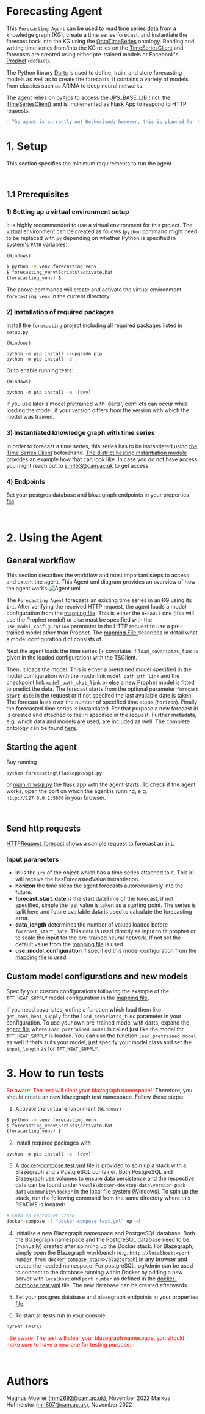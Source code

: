 # Forecasting Agent

This `Forecasting Agent` can be used to read time series data from a knowledge graph (KG), create a time series forecast, and instantiate the forecast back into the KG using the [OntoTimeSeries] ontology. Reading and writing time series from/into the KG relies on the [TimeSeriesClient] and forecasts are created using either pre-trained models or Facebook's [Prophet] (default). 

The Python library [Darts] is used to define, train, and store forecasting models as well as to create the forecasts. It contains a variety of models, from classics such as ARIMA to deep neural networks. 

The agent relies on [py4jps] to access the [JPS_BASE_LIB] (incl. the [TimeSeriesClient]) and is implemented as Flask App to respond to HTTP requests.

```diff
- The agent is currently not Dockerised; however, this is planned for the near future.
```

# 1. Setup

This section specifies the minimum requirements to run the agent. 

&nbsp;
## 1.1 Prerequisites


### **1) Setting up a virtual environment setup**

It is highly recommended to use a virtual environment for this project. The virtual environment can be created as follows (`python` command might need to be replaced with `py` depending on whether Python is specified in system's `PATH` variables):

`(Windows)`
```cmd
$ python -m venv forecasting_venv
$ forecasting_venv\Scripts\activate.bat
(forecasting_venv) $
```
The above commands will create and activate the virtual environment `forecasting_venv` in the current directory.

### **2) Installation of required packages**

Install the `forecasting` project including all required packages listed in `setup.py`:

`(Windows)`
```
python -m pip install --upgrade pip  
python -m pip install -e . 

```
Or  to enable running tests:

`(Windows)`
```
python -m pip install -e .[dev]
```
If you use later a model pretrained with 'darts', conflicts can occur while loading the model, if your version differs from the version with which the model was trained.

### **3) Instantiated knowledge graph with time series**

In order to forecast a time series, this series has to be instantiated using  [the Time Series Client](https://github.com/cambridge-cares/TheWorldAvatar/tree/main/JPS_BASE_LIB/src/main/java/uk/ac/cam/cares/jps/base/timeseries) beforehand. 
[The district heating instantiation module](https://github.com/cambridge-cares/pirmasens) provides an example how that can look like. In case you do not have access you might reach out to sm453@cam.ac.uk to get access.

### **4) Endpoints**

Set your postgres database and blazegraph endpoints in your properties [file](./resources/timeseries.properties). 


&nbsp;
# 2. Using the Agent
## General workflow



This section describes the workflow and most important steps to access and extent the agent.
This Agent uml diagram provides an overview of how the agent works:![Agent uml](https://lucid.app/publicSegments/view/2f775ad5-4445-4036-8965-0021df53f6d9/image.png) 

The `Forecasting Agent` forecasts an existing time series in an KG using its `iri`.
After verifying the received HTTP request, the agent loads a model configuration from the [mapping file]. This is either the `DEFAULT` one (this will use the Prophet model) or else must be specified with the `use_model_configuration` parameter in the HTTP request to use a pre-trained model other than Prophet. The [mapping File ] describes in detail what a model configuration dict consists of. 

Next the agent loads the time series (+ covariates if `load_covariates_func` is given in the loaded configuration) with the TSClient. 

Then, it loads the model. This is either a pretrained model specified in the model configuration with the model link `model_path_pth_link` and the checkpoint link `model_path_ckpt_link` or else a new Prophet model is fitted to predict the data. The forecast starts from the optional parameter `forecast start date` in the request or if not specifed the last available date is taken. The forecast lasts over the number of specified time steps (`horizon`).
Finally the forecasted time series is instantiated. For that purpose a new forecast iri is created and attached to the iri specified in the request. Further metadata, e.g. which data and models are used, are included as well. The complete ontology can be found [here](https://github.com/cambridge-cares/TheWorldAvatar/blob/main/JPS_Ontology/ontology/ontotimeseries/OntoTimeSeries.owl).

## Starting the agent
Buy running  
```
python forecasting\flaskapp\wsgi.py
```
or [main in wsgi.py](./forecasting/flaskapp/wsgi.py) the flask app with the agent starts. To check if the agent works, open the port on which the agent is running, e.g. `http://127.0.0.1:5000` in your browser. 


&nbsp;
## Send http requests
[HTTPRequest_forecast](./resources/HTTP_request_forecast.http) shows a sample request to forecast an `iri`. 

### Input parameters
- **iri** is the `iri` of the object which has a time series attached to it. This iri will receive the hasForecastedValue instantiation.
- **horizon** the time steps the agent forecasts autorecursively into the future.
- **forecast_start_date** is the start dateTime of the forecast, if not specified, simple the last value is taken as a starting point. The series is split here and future available data is used to calculate the forecasting error.
- **data_length** determines the number of values loaded before `forecast_start_date`. This data is used directly as input to fit prophet or to scale the input for the pre-trained neural network.
If not set the default value from the [mapping file] is used.
- **use_model_configuration** if specified this model configuration from the [mapping file] is used.  


## Custom model configurations and new models
Specify your custom configurations following the example of the `TFT_HEAT_SUPPLY` model configuration in the [mapping file]. 

If you need covariates, define a function which load them like `get_covs_heat_supply` for the `load_covariates_func` parameter in your configuration. To use your own pre-trained model with darts, expand the [agent file] where `load_pretrained_model` is called just like the model for `TFT_HEAT_SUPPLY` is loaded. You can use the function `load_pretrained_model` as well if thats suits your model, just specify your model class and set the `input_length` as for `TFT_HEAT_SUPPLY`. 


# 3. How to run tests
 <span style="color:red"> Be aware: The test will clear your blazegraph namespace!! </span> Therefore, you should create an new blazegraph test namespace. Follow those steps:

1. Activate the virtual environment
`(Windows)`
```cmd
$ python -m venv forecasting_venv
$ forecasting_venv\Scripts\activate.bat
(forecasting_venv) $
```
2. Install required packages with
```
python -m pip install -e .[dev]
```
3. A [docker-compose.test.yml](./docker-compose.test.yml) file is provided to spin up a stack with a Blazegraph and a PostgreSQL container. Both PostgreSQL and Blazegraph use volumes to ensure data persistence and the respective data can be found under `\\wsl$\docker-desktop-data\version-pack-data\community\docker` in the local file system (Windows). To spin up the stack, run the following command from the same directory where this README is located:
```bash
# Spin up container stack
docker-compose -f "docker-compose.test.yml" up -d
```

4. Initialise a new Blazegraph namespace and PostgreSQL database: Both the Blazegraph namespace and the PostgreSQL database need to be (manually) created after spinning up the Docker stack. For Blazegraph, simply open the Blazegraph workbench (e.g. `http://localhost:<port number from docker-compose_stack>/blazegraph`) in any browser and create the needed namespace. For postgreSQL, pgAdmin can be used to connect to the database running within Docker by adding a new server with `localhost` and `port number` as defined in the [docker-compose.test.yml](./docker-compose.test.yml) file. The new database can be created afterwards.

5.  Set your postgres database and blazegraph endpoints in your properties [file](./resources/timeseries.properties). 

6. To start all tests run in your console:
```
pytest tests/
```
&nbsp;
<span style="color:red"> Be aware: The test will clear your blazegraph namespace, you should make sure to have a new one for testing purpose. </span> 


&nbsp;
# Authors #
Magnus Mueller (mm2692@cam.ac.uk), November 2022
Markus Hofmeister (mh807@cam.ac.uk), November 2022


<!-- Links -->
<!-- websites -->
[agent file]: /forecasting/forecasting_agent/agent.py
[mapping file]: /forecasting/datamodel/data_mapping.py
[allows you to publish and install packages]: https://docs.github.com/en/packages/working-with-a-github-packages-registry/working-with-the-apache-maven-registry#authenticating-to-github-packages
[Create SSH key]: https://docs.digitalocean.com/products/droplets/how-to/add-ssh-keys/create-with-openssh/
[Container registry on Github]: https://ghcr.io
[Github package repository]: https://github.com/cambridge-cares/TheWorldAvatar/wiki/Packages
[http://localhost:5000/]: http://localhost:5000/
[Java Runtime Environment version >=11]: https://adoptopenjdk.net/?variant=openjdk8&jvmVariant=hotspot
[JDBC driver]: https://jdbc.postgresql.org/download/ 
[OntoBuiltEnv]: http://www.theworldavatar.com/ontology/ontobuiltenv/OntoBuiltEnv.owl
[personal access token]: https://docs.github.com/en/github/authenticating-to-github/creating-a-personal-access-token
[py4jps]: https://pypi.org/project/py4jps/#description
[Upload SSH key]: https://docs.digitalocean.com/products/droplets/how-to/add-ssh-keys/to-existing-droplet/
[VSCode via SSH]: https://code.visualstudio.com/docs/remote/ssh
[HM Land Registry Open Data]: https://landregistry.data.gov.uk/
[Price Paid Linked Data]: https://landregistry.data.gov.uk/app/root/doc/ppd
[UK House Price Index Linked Data]: https://landregistry.data.gov.uk/app/ukhpi/doc
[HM Land Registry SPARQL endpoint]: http://landregistry.data.gov.uk/landregistry/query

<!-- github -->
[Common stack scripts]: https://github.com/cambridge-cares/TheWorldAvatar/tree/main/Deploy/stacks/dynamic/common-scripts
[credentials]: https://github.com/cambridge-cares/TheWorldAvatar/tree/1376-dev-building-matching-agent/Agents/BuildingMatchingAgent/credentials
[JPS_BASE_LIB]: https://github.com/cambridge-cares/TheWorldAvatar/tree/main/JPS_BASE_LIB
[spin up the stack]: https://github.com/cambridge-cares/TheWorldAvatar/blob/main/Deploy/stacks/dynamic/stack-manager/README.md
[Stack-Clients]: https://github.com/cambridge-cares/TheWorldAvatar/tree/dev-MetOfficeAgent-withinStack/Deploy/stacks/dynamic/stack-clients
[TheWorldAvatar]: https://github.com/cambridge-cares/TheWorldAvatar
[EPC Agent]: https://github.com/cambridge-cares/TheWorldAvatar/tree/dev-EPCInstantiationAgent/Agents/EnergyPerformanceCertificateAgent

[OntoTimeSeries]: https://github.com/cambridge-cares/TheWorldAvatar/tree/main/JPS_Ontology/ontology/ontotimeseries
[TimeSeriesClient]: https://github.com/cambridge-cares/TheWorldAvatar/tree/main/JPS_BASE_LIB/src/main/java/uk/ac/cam/cares/jps/base/timeseries

[Darts]: https://unit8co.github.io/darts/index.html
[Prophet]: https://github.com/facebook/prophet

<!-- files -->
[Dockerfile]: ./Dockerfile
[docker compose file]: ./docker-compose.yml
[resources]: ./resources
[stack.sh]: ./stack.sh
[stack_configs]: ./landregistry/utils/stack_configs.py